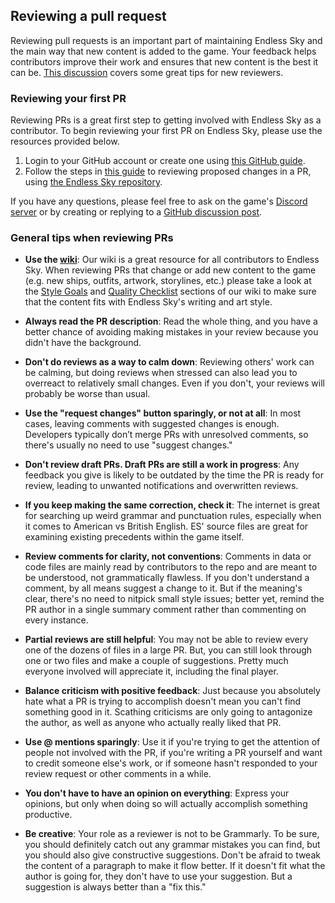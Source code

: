 ## Reviewing a pull request

Reviewing pull requests is an important part of maintaining Endless Sky and the main way that new content is added to the game. Your feedback helps contributors improve their work and ensures that new content is the best it can be. [This discussion](https://github.com/endless-sky/endless-sky/discussions/10358) covers some great tips for new reviewers.

### Reviewing your first PR

Reviewing PRs is a great first step to getting involved with Endless Sky as a contributor. To begin reviewing your first PR on Endless Sky, please use the resources provided below. 

1. Login to your GitHub account or create one using [this GitHub guide](https://docs.github.com/en/get-started/start-your-journey/creating-an-account-on-github).
2. Follow the steps in [this guide](https://docs.github.com/en/pull-requests/collaborating-with-pull-requests/reviewing-changes-in-pull-requests/reviewing-proposed-changes-in-a-pull-request) to reviewing proposed changes in a PR, using [the Endless Sky repository](https://github.com/endless-sky/endless-sky/pulls).

If you have any questions, please feel free to ask on the game's [Discord server](https://discord.gg/ZeuASSx) or by creating or replying to a [GitHub discussion post](https://github.com/endless-sky/endless-sky/discussions).

### General tips when reviewing PRs

* **Use the [wiki](https://github.com/endless-sky/endless-sky/wiki)**: Our wiki is a great resource for all contributors to Endless Sky. When reviewing PRs that change or add new content to the game (e.g. new ships, outfits, artwork, storylines, etc.) please take a look at the [Style Goals](https://github.com/endless-sky/endless-sky/wiki/StyleGoals) and [Quality Checklist](https://github.com/endless-sky/endless-sky/wiki/QualityChecklist) sections of our wiki to make sure that the content fits with Endless Sky's writing and art style.

* **Always read the PR description**: Read the whole thing, and you have a better chance of avoiding making mistakes in your review because you didn't have the background.

* **Don't do reviews as a way to calm down**: Reviewing others' work can be calming, but doing reviews when stressed can also lead you to overreact to relatively small changes. Even if you don't, your reviews will probably be worse than usual.

* **Use the "request changes" button sparingly, or not at all**: In most cases, leaving comments with suggested changes is enough. Developers typically don’t merge PRs with unresolved comments, so there's usually no need to use "suggest changes."

* **Don't review draft PRs. Draft PRs are still a work in progress**: Any feedback you give is likely to be outdated by the time the PR is ready for review, leading to unwanted notifications and overwritten reviews.

* **If you keep making the same correction, check it**: The internet is great for searching up weird grammar and punctuation rules, especially when it comes to American vs British English. ES' source files are great for examining existing precedents within the game itself.

* **Review comments for clarity, not conventions**: Comments in data or code files are mainly read by contributors to the repo and are meant to be understood, not grammatically flawless. If you don't understand a comment, by all means suggest a change to it. But if the meaning's clear, there's no need to nitpick small style issues; better yet, remind the PR author in a single summary comment rather than commenting on every instance.

* **Partial reviews are still helpful**: You may not be able to review every one of the dozens of files in a large PR. But, you can still look through one or two files and make a couple of suggestions. Pretty much everyone involved will appreciate it, including the final player. 

* **Balance criticism with positive feedback**: Just because you absolutely hate what a PR is trying to accomplish doesn't mean you can't find something good in it. Scathing criticisms are only going to antagonize the author, as well as anyone who actually really liked that PR.

* **Use @ mentions sparingly**: Use it if you're trying to get the attention of people not involved with the PR, if you're writing a PR yourself and want to credit someone else's work, or if someone hasn't responded to your review request or other comments in a while.

* **You don't have to have an opinion on everything**: Express your opinions, but only when doing so will actually accomplish something productive.

* **Be creative**: Your role as a reviewer is not to be Grammarly. To be sure, you should definitely catch out any grammar mistakes you can find, but you should also give constructive suggestions. Don't be afraid to tweak the content of a paragraph to make it flow better. If it doesn't fit what the author is going for, they don't have to use your suggestion. But a suggestion is always better than a "fix this."
